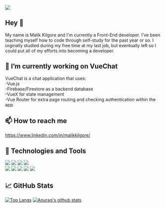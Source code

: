 <img src="https://imgur.com/wJwpEqP.png"></img>
## Hey 👋
My name is Malik Kilgore and I'm currently a Front-End developer. I've been teaching myself how to code through self-study for the past year or so. I orginally studied during my free time at my last job, but eventually left so I could put all of my efforts into becoming a developer.
## 🔭 I’m currently working on VueChat
VueChat is a chat application that uses: <br>
-Vue.js
<br>
-Firebase/Firestore as a backend database 
<br>
-VueX for state management
<br>
-Vue Router for extra page routing and checking authentication within the app
## 📫 How to reach me
https://www.linkedin.com/in/malikkilgore/
## 🔧 Technologies and Tools
<img src="https://img.shields.io/badge/OS-Linux-orange"></img> <img src="https://img.shields.io/badge/Language-JavaScript-yellow"></img> <img src="https://img.shields.io/badge/Language-CSS3-blue"></img> <img src="https://img.shields.io/badge/Language-HTML5-red"></img> 
<br>
<img src="https://img.shields.io/badge/Framework-Vue.js-green"></img> <img src="https://img.shields.io/badge/Editor-VSCode-blue"></img> <img src="https://img.shields.io/badge/VCS-Git-red"></img> <img src="https://img.shields.io/badge/Database-Firebase-orange"></img> <img src="https://img.shields.io/badge/Language-Python-blue"></img>
## 📈 GitHub Stats
[![Top Langs](https://github-readme-stats.vercel.app/api/top-langs/?username=MalikKilgore&show_icons=true&theme=radical)](https://github.com/anuraghazra/github-readme-stats)
[![Anurag's github stats](https://github-readme-stats.vercel.app/api?username=MalikKilgore&count_private=true&show_icons=true&theme=radical)](https://github.com/anuraghazra/github-readme-stats)
<!--
**MalikKilgore/MalikKilgore** is a ✨ _special_ ✨ repository because its `README.md` (this file) appears on your GitHub profile.

Here are some ideas to get you started:

- 🔭 I’m currently working on ...
- 🌱 I’m currently learning ...
- 👯 I’m looking to collaborate on ...
- 🤔 I’m looking for help with ...
- 💬 Ask me about ...
- 📫 How to reach me: ...
- 😄 Pronouns: ...
- ⚡ Fun fact: ...
-->

